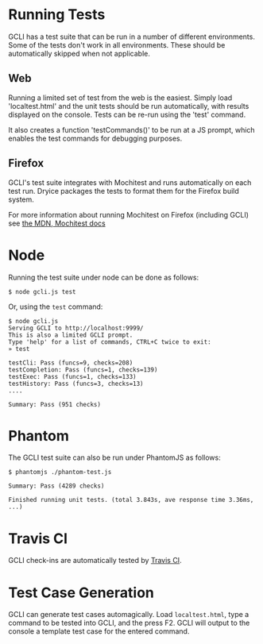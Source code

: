 
# Running Tests

GCLI has a test suite that can be run in a number of different environments.
Some of the tests don't work in all environments. These should be automatically
skipped when not applicable.


## Web

Running a limited set of test from the web is the easiest. Simply load
'localtest.html' and the unit tests should be run automatically, with results
displayed on the console. Tests can be re-run using the 'test' command.

It also creates a function 'testCommands()' to be run at a JS prompt, which
enables the test commands for debugging purposes.


## Firefox

GCLI's test suite integrates with Mochitest and runs automatically on each test
run. Dryice packages the tests to format them for the Firefox build system.

For more information about running Mochitest on Firefox (including GCLI) see
[the MDN, Mochitest docs](https://developer.mozilla.org/en/Mochitest)


# Node

Running the test suite under node can be done as follows:

    $ node gcli.js test

Or, using the `test` command:

    $ node gcli.js
    Serving GCLI to http://localhost:9999/
    This is also a limited GCLI prompt.
    Type 'help' for a list of commands, CTRL+C twice to exit:
    » test
    
    testCli: Pass (funcs=9, checks=208)
    testCompletion: Pass (funcs=1, checks=139)
    testExec: Pass (funcs=1, checks=133)
    testHistory: Pass (funcs=3, checks=13)
    ....
    
    Summary: Pass (951 checks)


# Phantom

The GCLI test suite can also be run under PhantomJS as follows:

    $ phantomjs ./phantom-test.js
    
    Summary: Pass (4289 checks)
    
    Finished running unit tests. (total 3.843s, ave response time 3.36ms, ...)


# Travis CI

GCLI check-ins are automatically tested by [Travis CI](https://travis-ci.org/joewalker/gcli).


# Test Case Generation

GCLI can generate test cases automagically. Load ```localtest.html```, type a
command to be tested into GCLI, and the press F2. GCLI will output to the
console a template test case for the entered command.
